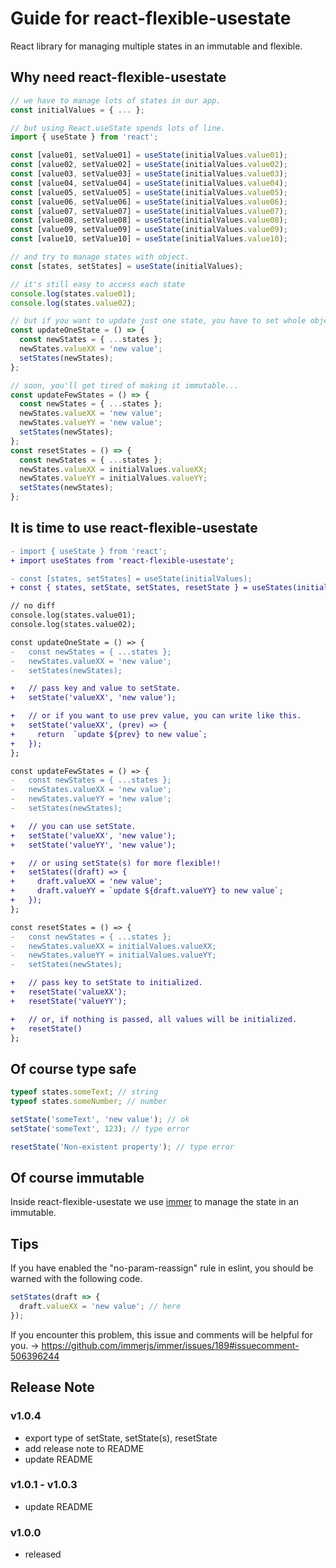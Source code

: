 # Guide for react-flexible-usestate

React library for managing multiple states in an immutable and flexible.

## Why need react-flexible-usestate

```ts
// we have to manage lots of states in our app.
const initialValues = { ... };

// but using React.useState spends lots of line.
import { useState } from 'react';

const [value01, setValue01] = useState(initialValues.value01);
const [value02, setValue02] = useState(initialValues.value02);
const [value03, setValue03] = useState(initialValues.value03);
const [value04, setValue04] = useState(initialValues.value04);
const [value05, setValue05] = useState(initialValues.value05);
const [value06, setValue06] = useState(initialValues.value06);
const [value07, setValue07] = useState(initialValues.value07);
const [value08, setValue08] = useState(initialValues.value08);
const [value09, setValue09] = useState(initialValues.value09);
const [value10, setValue10] = useState(initialValues.value10);

// and try to manage states with object.
const [states, setStates] = useState(initialValues);

// it's still easy to access each state
console.log(states.value01);
console.log(states.value02);

// but if you want to update just one state, you have to set whole object to make it immutable.
const updateOneState = () => {
  const newStates = { ...states };
  newStates.valueXX = 'new value';
  setStates(newStates);
};

// soon, you'll get tired of making it immutable...
const updateFewStates = () => {
  const newStates = { ...states };
  newStates.valueXX = 'new value';
  newStates.valueYY = 'new value';
  setStates(newStates);
};
const resetStates = () => {
  const newStates = { ...states };
  newStates.valueXX = initialValues.valueXX;
  newStates.valueYY = initialValues.valueYY;
  setStates(newStates);
};
```

## It is time to use react-flexible-usestate

```diff
- import { useState } from 'react';
+ import useStates from 'react-flexible-usestate';

- const [states, setStates] = useState(initialValues);
+ const { states, setState, setStates, resetState } = useStates(initialValues);

// no diff
console.log(states.value01);
console.log(states.value02);

const updateOneState = () => {
-   const newStates = { ...states };
-   newStates.valueXX = 'new value';
-   setStates(newStates);

+   // pass key and value to setState.
+   setState('valueXX', 'new value');

+   // or if you want to use prev value, you can write like this.
+   setState('valueXX', (prev) => {
+     return  `update ${prev} to new value`;
+   });
};

const updateFewStates = () => {
-   const newStates = { ...states };
-   newStates.valueXX = 'new value';
-   newStates.valueYY = 'new value';
-   setStates(newStates);

+   // you can use setState.
+   setState('valueXX', 'new value');
+   setState('valueYY', 'new value');

+   // or using setState(s) for more flexible!!
+   setStates((draft) => {
+     draft.valueXX = 'new value';
+     draft.valueYY = `update ${draft.valueYY} to new value`;
+   });
};

const resetStates = () => {
-   const newStates = { ...states };
-   newStates.valueXX = initialValues.valueXX;
-   newStates.valueYY = initialValues.valueYY;
-   setStates(newStates);

+   // pass key to setState to initialized.
+   resetState('valueXX');
+   resetState('valueYY');

+   // or, if nothing is passed, all values will be initialized.
+   resetState()
};
```

## Of course type safe

```ts
typeof states.someText; // string
typeof states.someNumber; // number

setState('someText', 'new value'); // ok
setState('someText', 123); // type error

resetState('Non-existent property'); // type error
```

## Of course immutable

Inside react-flexible-usestate we use [immer](https://github.com/immerjs/immer) to manage the state in an immutable.

## Tips

If you have enabled the "no-param-reassign" rule in eslint, you should be warned with the following code.

```ts
setStates(draft => {
  draft.valueXX = 'new value'; // here
});
```

If you encounter this problem, this issue and comments will be helpful for you. -> https://github.com/immerjs/immer/issues/189#issuecomment-506396244

## Release Note

### v1.0.4

- export type of setState, setState(s), resetState
- add release note to README
- update README

### v1.0.1 - v1.0.3

- update README

### v1.0.0

- released
